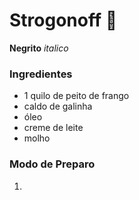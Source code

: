 # Strogonoff :chicken:

 **Negrito**   _italico_

 ### Ingredientes

- 1 quilo de peito de frango
- caldo de galinha
- óleo
- creme de leite
- molho

### Modo de Preparo

1. 









